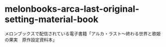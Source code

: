 # melonbooks-arca-last-original-setting-material-book
メロンブックスで配信されている電子書籍「アルカ・ラスト～終わる世界と歌姫の果実　原作設定資料本」
